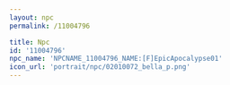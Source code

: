 ```yaml
---
layout: npc
permalink: /11004796

title: Npc
id: '11004796'
npc_name: 'NPCNAME_11004796_NAME:[F]EpicApocalypse01'
icon_url: 'portrait/npc/02010072_bella_p.png'
---
```

